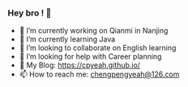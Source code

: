 ### Hey bro ! 👋

- 🔭 I’m currently working on Qianmi in Nanjing
- 🌱 I’m currently learning Java
- 👯 I’m looking to collaborate on English learning
- 🤔 I’m looking for help with Career planning
- 💬 My Blog: https://cpyeah.github.io/
- 📫 How to reach me: chengpengyeah@126.com
